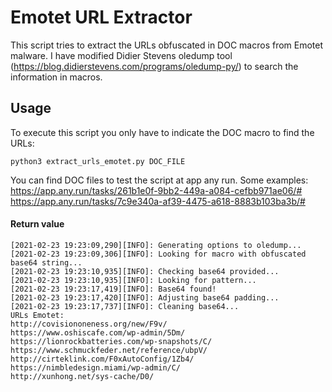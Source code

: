 # Emotet URL Extractor
This script tries to extract the URLs obfuscated in DOC macros from Emotet malware. I have modified Didier Stevens oledump tool (https://blog.didierstevens.com/programs/oledump-py/) to search the information in macros.

## Usage
To execute this script you only have to indicate the DOC macro to find the URLs:
```
python3 extract_urls_emotet.py DOC_FILE
```
You can find DOC files to test the script at app any run. Some examples:
https://app.any.run/tasks/261b1e0f-9bb2-449a-a084-cefbb971ae06/#
https://app.any.run/tasks/7c9e340a-af39-4475-a618-8883b103ba3b/#
#### Return value
```
[2021-02-23 19:23:09,290][INFO]: Generating options to oledump...
[2021-02-23 19:23:09,306][INFO]: Looking for macro with obfuscated base64 string...
[2021-02-23 19:23:10,935][INFO]: Checking base64 provided...
[2021-02-23 19:23:10,935][INFO]: Looking for pattern...
[2021-02-23 19:23:17,419][INFO]: Base64 found!
[2021-02-23 19:23:17,420][INFO]: Adjusting base64 padding...
[2021-02-23 19:23:17,737][INFO]: Cleaning base64...
URLs Emotet:
http://covisiononeness.org/new/F9v/
https://www.oshiscafe.com/wp-admin/5Dm/
https://lionrockbatteries.com/wp-snapshots/C/
https://www.schmuckfeder.net/reference/ubpV/
http://cirteklink.com/F0xAutoConfig/1Zb4/
https://nimbledesign.miami/wp-admin/C/
http://xunhong.net/sys-cache/D0/
```
